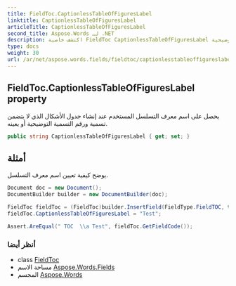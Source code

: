 ```yaml
---
title: FieldToc.CaptionlessTableOfFiguresLabel
linktitle: CaptionlessTableOfFiguresLabel
articleTitle: CaptionlessTableOfFiguresLabel
second_title: Aspose.Words لـ .NET
description: اكتشف خاصية FieldToc CaptionlessTableOfFiguresLabel لتخصيص جدول الأشكال. أدر مُعرّفات التسلسل بسهولة دون الحاجة إلى تسميات توضيحية!
type: docs
weight: 30
url: /ar/net/aspose.words.fields/fieldtoc/captionlesstableoffigureslabel/
---
```

## FieldToc.CaptionlessTableOfFiguresLabel property

يحصل على اسم معرف التسلسل المستخدم عند إنشاء جدول الأشكال الذي لا يتضمن تسمية ورقم التسمية التوضيحية أو يعينه.

```csharp
public string CaptionlessTableOfFiguresLabel { get; set; }
```

## أمثلة

يوضح كيفية تعيين اسم معرف التسلسل.

```csharp
Document doc = new Document();
DocumentBuilder builder = new DocumentBuilder(doc);

FieldToc fieldToc = (FieldToc)builder.InsertField(FieldType.FieldTOC, true);
fieldToc.CaptionlessTableOfFiguresLabel = "Test";

Assert.AreEqual(" TOC  \\a Test", fieldToc.GetFieldCode());
```

### أنظر أيضا

* class [FieldToc](../)
* مساحة الاسم [Aspose.Words.Fields](../../../aspose.words.fields/)
* المجسم [Aspose.Words](../../../)
